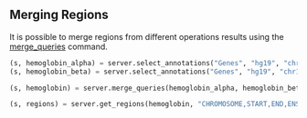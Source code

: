 ## Merging Regions

It is possible to merge regions from different operations results using the [merge_queries](http://deepblue.mpi-inf.mpg.de/api.html#api-merge_queries) command.

```python
(s, hemoglobin_alpha) = server.select_annotations("Genes", "hg19", "chr16", 222845, 227521,  user_key)
(s, hemoglobin_beta) = server.select_annotations("Genes", "hg19", "chr11", 5246693, 5250625, user_key)

(s, hemoglobin) = server.merge_queries(hemoglobin_alpha, hemoglobin_beta, user_key)

(s, regions) = server.get_regions(hemoglobin, "CHROMOSOME,START,END,ENSEMBLE_ID,VALUE,STRAND", user_key)
```